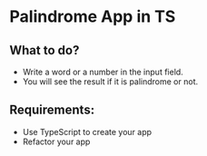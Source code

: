 # Palindrome App in TS

## What to do?

- Write a word or a number in the input field.
- You will see the result if it is palindrome or not.

## Requirements:

- Use TypeScript to create your app
- Refactor your app

